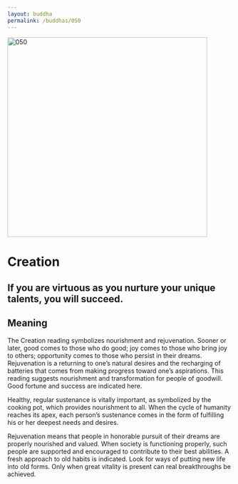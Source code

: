 ```yaml
---
layout: buddha
permalink: /buddhas/050
---
```


<div class="uk-text-center">
<img src="{{"/assets/img/buddhas/buddha-050.jpg" | relative_url}}" alt="050"  width="448" height="448"></div>

# Creation

## If you are virtuous as you nurture your unique talents, you will succeed.

## Meaning

The Creation reading symbolizes nourishment and rejuvenation. Sooner or later, good comes to those who do good; joy comes to those who bring joy to others; opportunity comes to those who persist in their dreams. Rejuvenation is a returning to one’s natural desires and the recharging of batteries that comes from making progress toward one’s aspirations. This reading suggests nourishment and transformation for people of goodwill. Good fortune and success are indicated here.

Healthy, regular sustenance is vitally important, as symbolized by the cooking pot, which provides nourishment to all. When the cycle of humanity reaches its apex, each person’s sustenance comes in the form of fulfilling his or her deepest needs and desires.

Rejuvenation means that people in honorable pursuit of their dreams are properly nourished and valued. When society is functioning properly, such people are supported and encouraged to contribute to their best abilities. A fresh approach to old habits is indicated. Look for ways of putting new life into old forms. Only when great vitality is present can real breakthroughs be achieved.
